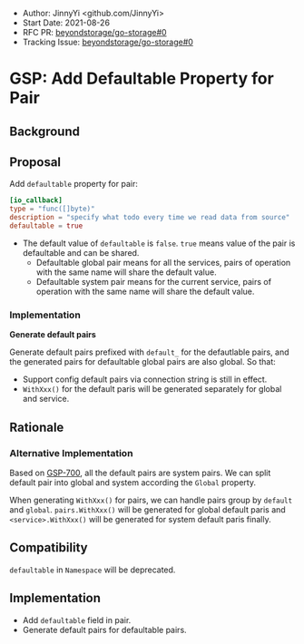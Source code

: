 - Author: JinnyYi <github.com/JinnyYi>
- Start Date: 2021-08-26
- RFC PR: [beyondstorage/go-storage#0](https://github.com/beyondstorage/go-storage/issues/0)
- Tracking Issue: [beyondstorage/go-storage#0](https://github.com/beyondstorage/go-storage/issues/0)

# GSP: Add Defaultable Property for Pair

## Background

## Proposal

Add `defaultable` property for pair:

```toml
[io_callback]
type = "func([]byte)"
description = "specify what todo every time we read data from source"
defaultable = true
```

- The default value of `defaultable` is `false`. `true` means value of the pair is defaultable and can be shared.
  - Defaultable global pair means for all the services, pairs of operation with the same name will share the default value.
  - Defaultable system pair means for the current service, pairs of operation with the same name will share the default value.

### Implementation

**Generate default pairs**

Generate default pairs prefixed with `default_` for the defautlable pairs, and the generated pairs for defaultable global pairs are also global. So that:
- Support config default pairs via connection string is still in effect.
- `WithXxx()` for the default paris will be generated separately for global and service.

## Rationale

### Alternative Implementation

Based on [GSP-700], all the default pairs are system pairs. We can split default pair into global and system according the `Global` property.

When generating `WithXxx()` for pairs, we can handle pairs group by `default` and `global`. `pairs.WithXxx()` will be generated for global default paris and `<service>.WithXxx()` will be generated for system default paris finally. 

## Compatibility

`defaultable` in `Namespace` will be deprecated.

## Implementation

- Add `defaultable` field in pair.
- Generate default pairs for defaultable pairs.

[GSP-700]: ./700-config-features-and-defaultpairs-via-connection-string.md
